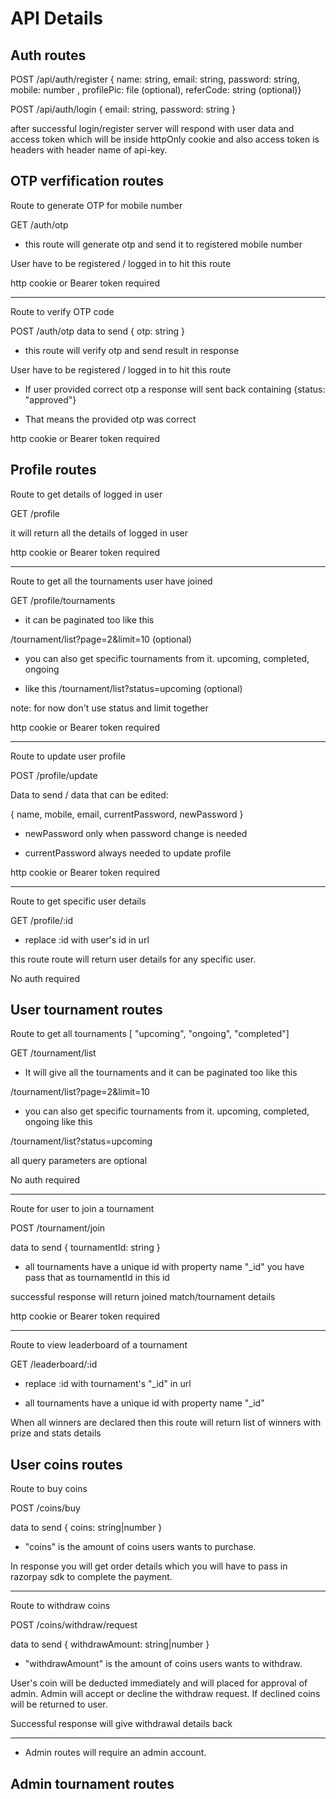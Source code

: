 # API Details

## Auth routes

POST
/api/auth/register
{ name: string, email: string, password: string, mobile: number , profilePic: file (optional), referCode: string (optional)}

POST
/api/auth/login
{ email: string, password: string }

after successful login/register server will respond with user data and access token which will be inside httpOnly cookie and also access token is headers with header name of api-key.

## OTP verfification routes

Route to generate OTP for mobile number

GET
/auth/otp

- this route will generate otp and send it to registered mobile number

User have to be registered / logged in to hit this route

http cookie or Bearer token required

---

Route to verify OTP code

POST
/auth/otp
data to send { otp: string }

- this route will verify otp and send result in response

User have to be registered / logged in to hit this route

- If user provided correct otp a response will sent back containing
  {status: "approved"}

- That means the provided otp was correct

http cookie or Bearer token required

## Profile routes

Route to get details of logged in user

GET
/profile

it will return all the details of logged in user

http cookie or Bearer token required

---

Route to get all the tournaments user have joined

GET
/profile/tournaments

- it can be paginated too like this

/tournament/list?page=2&limit=10 (optional)

- you can also get specific tournaments from it. upcoming, completed, ongoing

- like this /tournament/list?status=upcoming (optional)

note: for now don't use status and limit together

http cookie or Bearer token required

---

Route to update user profile

POST
/profile/update

Data to send / data that can be edited:

{ name, mobile, email, currentPassword, newPassword }

- newPassword only when password change is needed

- currentPassword always needed to update profile

http cookie or Bearer token required

---

Route to get specific user details

GET
/profile/:id

- replace :id with user's id in url

this route route will return user details for any specific user.

No auth required

## User tournament routes

Route to get all tournaments [ "upcoming", "ongoing", "completed"]

GET
/tournament/list

- It will give all the tournaments and it can be paginated too like this

/tournament/list?page=2&limit=10

- you can also get specific tournaments from it. upcoming, completed, ongoing like this

/tournament/list?status=upcoming

all query parameters are optional

No auth required

---

Route for user to join a tournament

POST
/tournament/join

data to send { tournamentId: string }

- all tournaments have a unique id with property name "\_id" you have pass that as tournamentId in this id

successful response will return joined match/tournament details

http cookie or Bearer token required

---

Route to view leaderboard of a tournament

GET
/leaderboard/:id

- replace :id with tournament's "\_id" in url

- all tournaments have a unique id with property name "\_id"

When all winners are declared then this route will return list of winners with prize and stats details

## User coins routes

Route to buy coins

POST
/coins/buy

data to send { coins: string|number }

- "coins" is the amount of coins users wants to purchase.

In response you will get order details which you will have to pass in razorpay sdk to complete the payment.

---

Route to withdraw coins

POST
/coins/withdraw/request

data to send { withdrawAmount: string|number }

- "withdrawAmount" is the amount of coins users wants to withdraw.

User's coin will be deducted immediately and will placed for approval of admin.
Admin will accept or decline the withdraw request.
If declined coins will be returned to user.

Successful response will give withdrawal details back

---

- Admin routes will require an admin account.

## Admin tournament routes
